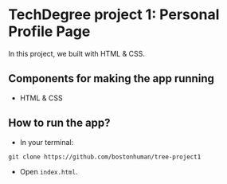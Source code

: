 # TechDegree project 1: Personal Profile Page

In this project, we built with HTML & CSS.

## Components for making the app running

* HTML & CSS

## How to run the app?

* In your terminal:
```
git clone https://github.com/bostonhuman/tree-project1
```
* Open `index.html`.
